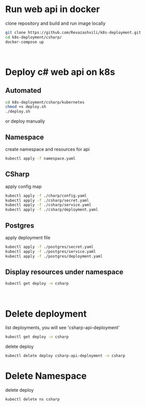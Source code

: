 # Run web api in docker

clone repository and build and run image locally

```sh
git clone https://github.com/Revazashvili/k8s-deployment.git
cd k8s-deployment/csharp/
docker-compose up
```

<br/>

# Deploy c# web api on k8s

## Automated

```sh
cd k8s-deployment/csharp/kubernetes
chmod +x deploy.sh
./deploy.sh
```

or deploy manually

## Namespace

create namespace and resources for api

```sh
kubectl apply -f namespace.yaml
```

## CSharp

apply config map

```sh
kubectl apply -f ./charp/config.yaml
kubectl apply -f ./csharp/secret.yaml
kubectl apply -f ./csharp/service.yaml
kubectl apply -f ./csharp/deployment.yaml
```

## Postgres

apply deployment file

```sh
kubectl apply -f ./postgres/secret.yaml
kubectl apply -f ./postgres/service.yaml
kubectl apply -f ./postgres/deployment.yaml
```

## Display resources under namespace

```sh
kubectl get deploy -n csharp
```

<br/>

# Delete deployment

list deployments, you will see 'csharp-api-deployment'

```sh
kubectl get deploy -n csharp
```

delete deploy

```sh
kubectl delete deploy csharp-api-deployment -n csharp
```

# Delete Namespace

delete deploy

```sh
kubectl delete ns csharp
```
